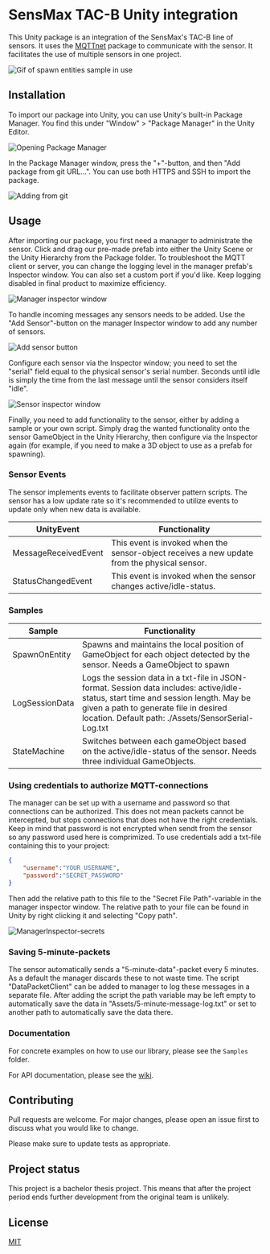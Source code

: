# SensMax TAC-B Unity integration

This Unity package is an integration of the SensMax's TAC-B line of sensors. It uses the [MQTTnet](https://github.com/dotnet/MQTTnet) package to communicate with the sensor. It facilitates the use of multiple sensors in one project.

![Gif of spawn entities sample in use]()

## Installation

To import our package into Unity, you can use Unity's built-in Package Manager. You find this under "Window" > "Package Manager" in the Unity Editor.

![Opening Package Manager](https://github.com/erikbhan/UniTac/assets/42799026/3db44466-6439-45c1-84af-aa3183f58b16)

In the Package Manager window, press the "+"-button, and then "Add package from git URL...". You can use both HTTPS and SSH to import the package.

![Adding from git](https://github.com/erikbhan/UniTac/assets/42799026/fca9382e-c42a-47cb-a244-1ee49729b7ab)

## Usage

After importing our package, you first need a manager to administrate the sensor. Click and drag our pre-made prefab into either the Unity Scene or the Unity Hierarchy from the Package folder. To troubleshoot the MQTT client or server, you can change the logging level in the manager prefab's Inspector window. You can also set a custom port if you'd like. Keep logging disabled in final product to maximize efficiency.

![Manager inspector window](https://github.com/erikbhan/UniTac/assets/42799026/cb563644-6f36-448c-9acc-9b1c875bf64b)

To handle incoming messages any sensors needs to be added. Use the "Add Sensor"-button on the manager Inspector window to add any number of sensors.

![Add sensor button](https://github.com/erikbhan/UniTac/assets/42799026/2e2a6da1-d3ec-4657-a13f-740ea732c262)

Configure each sensor via the Inspector window; you need to set the "serial" field equal to the physical sensor's serial number. Seconds until idle is simply the time from the last message until the sensor considers itself "idle".

![Sensor inspector window](https://github.com/erikbhan/UniTac/assets/42799026/cd2ff6c6-67d4-4ab5-bce4-b0b6151444d7)

Finally, you need to add functionality to the sensor, either by adding a sample or your own script. Simply drag the wanted functionality onto the sensor GameObject in the Unity Hierarchy, then configure via the Inspector again (for example, if you need to make a 3D object to use as a prefab for spawning).

### Sensor Events

The sensor implements events to facilitate observer pattern scripts. The sensor has a low update rate so it's recommended to utilize events to update only when new data is available.

| UnityEvent | Functionality |
| --- | --- |
| MessageReceivedEvent | This event is invoked when the sensor-object receives a new update from the physical sensor. |
| StatusChangedEvent | This event is invoked when the sensor changes active/idle-status. |

### Samples

| Sample | Functionality |
| --- | --- |
| SpawnOnEntity | Spawns and maintains the local position of GameObject for each object detected by the sensor. Needs a GameObject to spawn |
| LogSessionData | Logs the session data in a txt-file in JSON-format. Session data includes: active/idle-status, start time and session length. May be given a path to generate file in desired location. Default path: ./Assets/SensorSerial-Log.txt |
| StateMachine | Switches between each gameObject based on the active/idle-status of the sensor. Needs three individual GameObjects. |

### Using credentials to authorize MQTT-connections

The manager can be set up with a username and password so that connections can be authorized. This does not mean packets cannot be intercepted, but stops connections that does not have the right credentials. Keep in mind that password is not encrypted when sendt from the sensor so any password used here is comprimized. To use credentials add a txt-file containing this to your project:

```JSON
{
    "username":"YOUR_USERNAME",
    "password":"SECRET_PASSWORD"
}
```

Then add the relative path to this file to the "Secret File Path"-variable in the manager inspector window. The relative path to your file can be found in Unity by right clicking it and selecting "Copy path".

![ManagerInspector-secrets](https://github.com/erikbhan/UniTac/assets/42799026/9cbc03c5-3410-48e0-ba75-e7f8cfffb850)

### Saving 5-minute-packets

The sensor automatically sends a "5-minute-data"-packet every 5 minutes. As a default the manager discards these to not waste time. The script "DataPacketClient" can be added to manager to log these messages in a separate file. After adding the script the path variable may be left empty to automatically save the data
in "Assets/5-minute-message-log.txt" or set to another path to automatically save the data there.

### Documentation

For concrete examples on how to use our library, please see the `Samples` folder.

For API documentation, please see the [wiki](https://erikbhan.github.io/UniTac/).

## Contributing

Pull requests are welcome. For major changes, please open an issue first to discuss what you would like to change.

Please make sure to update tests as appropriate.

## Project status

This project is a bachelor thesis project. This means that after the project period ends further development from the original team is unlikely.

## License

[MIT](https://choosealicense.com/licenses/mit/)
